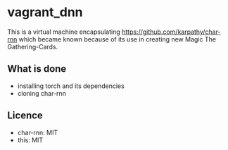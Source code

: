# vagrant_dnn

This is a virtual machine encapsulating https://github.com/karpathy/char-rnn
which became known because of its use in creating new Magic The Gathering-Cards.

## What is done
* installing torch and its dependencies
* cloning char-rnn

## Licence
* char-rnn: MIT
* this: MIT
